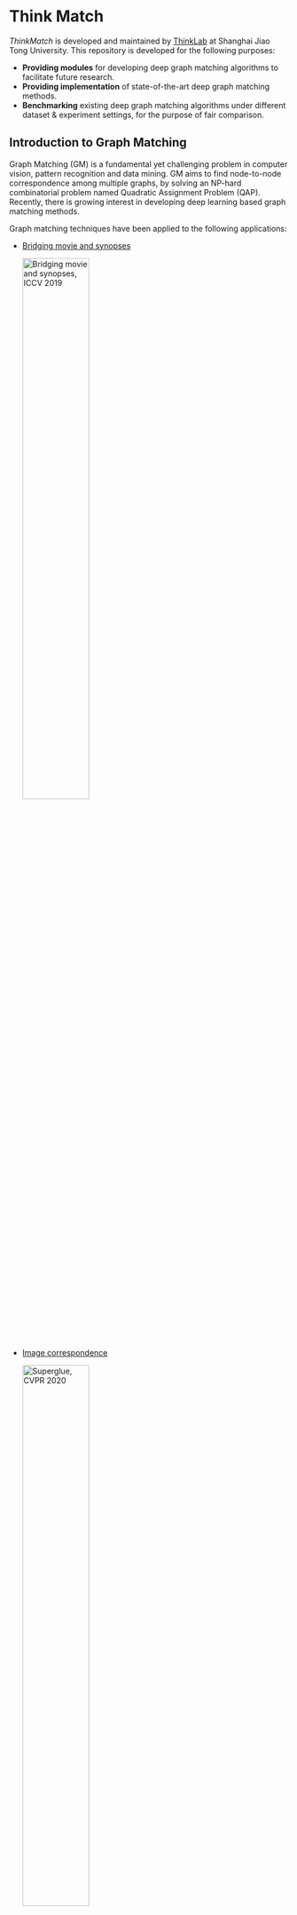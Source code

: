 # Think Match

_ThinkMatch_ is developed and maintained by [ThinkLab](http://thinklab.sjtu.edu.cn) at Shanghai Jiao Tong University.
This repository is developed for the following purposes:
* **Providing modules** for developing deep graph matching algorithms to facilitate future research.
* **Providing implementation** of state-of-the-art deep graph matching methods.
* **Benchmarking** existing deep graph matching algorithms under different dataset & experiment settings, for the purpose of fair comparison.

## Introduction to Graph Matching
Graph Matching (GM) is a fundamental yet challenging problem in computer vision, pattern recognition and data mining. GM aims to find node-to-node correspondence among multiple graphs, by solving an NP-hard combinatorial problem named Quadratic Assignment Problem (QAP). Recently, there is growing interest in developing deep learning based graph matching methods.

Graph matching techniques have been applied to the following applications:
* [Bridging movie and synopses](https://openaccess.thecvf.com/content_ICCV_2019/papers/Xiong_A_Graph-Based_Framework_to_Bridge_Movies_and_Synopses_ICCV_2019_paper.pdf)

  <img src="docs/images/movie_synopses.png" alt="Bridging movie and synopses, ICCV 2019" width="50%">

* [Image correspondence](https://arxiv.org/pdf/1911.11763.pdf)

  <img src="docs/images/superglue.png" alt="Superglue, CVPR 2020" width="50%">

* [Molecules matching](https://openaccess.thecvf.com/content/CVPR2021/papers/Wang_Combinatorial_Learning_of_Graph_Edit_Distance_via_Dynamic_Embedding_CVPR_2021_paper.pdf)

  <img src="docs/images/molecules.png" alt="Molecules matching, CVPR 2021" width="50%">

* and more...

In this repository, we mainly focus on image keypoint matching because it is a popular testbed for existing graph matching methods.

Readers are referred to the following survey for more technical details about graph matching:
* Junchi Yan, Xu-Cheng Yin, Weiyao Lin, Cheng Deng, Hongyuan Zha, Xiaokang Yang. "A Short Survey of Recent Advances in Graph Matching."
_ICMR 2016_.

## Deep Graph Matching Algorithms
_ThinkMatch_ currently contains pytorch source code of the following deep graph matching methods:

* [**GMN**](/models/GMN)
  * Andrei Zanfir and Cristian Sminchisescu. "Deep Learning of Graph Matching." _CVPR 2018_.
    [[paper]](http://openaccess.thecvf.com/content_cvpr_2018/html/Zanfir_Deep_Learning_of_CVPR_2018_paper.html)
* [**PCA-GM & IPCA-GM**](/models/PCA)
  * Runzhong Wang, Junchi Yan and Xiaokang Yang. "Combinatorial Learning of Robust Deep Graph Matching: an Embedding based Approach." _TPAMI 2020_.
    [[paper]](https://ieeexplore.ieee.org/abstract/document/9128045/), [[project page]](https://thinklab.sjtu.edu.cn/IPCA_GM.html)
  * Runzhong Wang, Junchi Yan and Xiaokang Yang. "Learning Combinatorial Embedding Networks for Deep Graph Matching." _ICCV 2019_.
    [[paper]](http://openaccess.thecvf.com/content_ICCV_2019/papers/Wang_Learning_Combinatorial_Embedding_Networks_for_Deep_Graph_Matching_ICCV_2019_paper.pdf)
* [**NGM & NGM-v2**](/models/NGM)
  * Runzhong Wang, Junchi Yan, Xiaokang Yang. "Neural Graph Matching Network: Learning Lawler's Quadratic Assignment Problem with Extension to Hypergraph and Multiple-graph Matching." _TPAMI 2021_.
    [[paper]](https://ieeexplore.ieee.org/document/9426408), [[project page]](http://thinklab.sjtu.edu.cn/project/NGM/index.html)
* [**CIE-H**](/models/CIE)
  * Tianshu Yu, Runzhong Wang, Junchi Yan, Baoxin Li. "Learning deep graph matching with channel-independent embedding and Hungarian attention." _ICLR 2020_.
    [[paper]](https://openreview.net/forum?id=rJgBd2NYPH)
* [**GANN**](/models/GANN)
  * Runzhong Wang, Junchi Yan and Xiaokang Yang. "Graduated Assignment for Joint Multi-Graph Matching and Clustering with Application to Unsupervised Graph Matching Network Learning." _NeurIPS 2020_.
    [[paper]](https://papers.nips.cc/paper/2020/hash/e6384711491713d29bc63fc5eeb5ba4f-Abstract.html)
  * Runzhong Wang, Shaofei Jiang, Junchi Yan and Xiaokang Yang. "Robust Self-supervised Learning of Deep Graph Matching with Mixture of Modes." _Submitted to TPAMI_.
    [[project page]](https://thinklab.sjtu.edu.cn/project/GANN-GM/index.html)
* [**BBGM**](/models/BBGM)
  * Michal Rolínek, Paul Swoboda, Dominik Zietlow, Anselm Paulus, Vít Musil, Georg Martius. "Deep Graph Matching via Blackbox Differentiation of Combinatorial Solvers." _ECCV 2020_.
    [[paper]](https://www.ecva.net/papers/eccv_2020/papers_ECCV/papers/123730409.pdf)

## Deep Graph Matching Benchmarks

### PascalVOC - 2GM

| model                  | year | aero   | bike   | bird   | boat   | bottle | bus    | car    | cat    | chair  | cow    | table  | dog    | horse  | mbkie  | person | plant  | sheep  | sofa   | train  | tv     | mean   |
| ---------------------- | ---- | ------ | ------ | ------ | ------ | ------ | ------ | ------ | ------ | ------ | ------ | ------ | ------ | ------ | ------ | ------ | ------ | ------ | ------ | ------ | ------ | ------ |
| [GMN](/models/GMN)     | 2018 | 0.4163 | 0.5964 | 0.6027 | 0.4795 | 0.7918 | 0.7020 | 0.6735 | 0.6488 | 0.3924 | 0.6128 | 0.6693 | 0.5976 | 0.6106 | 0.5975 | 0.3721 | 0.7818 | 0.6800 | 0.4993 | 0.8421 | 0.9141 | 0.6240 |
| [PCA-GM](/models/PCA)  | 2019 | 0.4979 | 0.6193 | 0.6531 | 0.5715 | 0.7882 | 0.7556 | 0.6466 | 0.6969 | 0.4164 | 0.6339 | 0.5073 | 0.6705 | 0.6671 | 0.6164 | 0.4447 | 0.8116 | 0.6782 | 0.5922 | 0.7845 | 0.9042 | 0.6478 |
| [NGM](/models/NGM)     | 2019 | 0.5010 | 0.6350 | 0.5790 | 0.5340 | 0.7980 | 0.7710 | 0.7360 | 0.6820 | 0.4110 | 0.6640 | 0.4080 | 0.6030 | 0.6190 | 0.6350 | 0.4560 | 0.7710 | 0.6930 | 0.6550 | 0.7920 | 0.8820 | 0.6413 |
| [NHGM](/models/NGM)    | 2019 | 0.5240 | 0.6220 | 0.5830 | 0.5570 | 0.7870 | 0.7770 | 0.7440 | 0.7070 | 0.4200 | 0.6460 | 0.5380 | 0.6100 | 0.6190 | 0.6080 | 0.4680 | 0.7910 | 0.6680 | 0.5510 | 0.8090 | 0.8870 | 0.6458 |
| [IPCA-GM](/models/PCA) | 2020 | 0.5378 | 0.6622 | 0.6714 | 0.6120 | 0.8039 | 0.7527 | 0.7255 | 0.7252 | 0.4455 | 0.6524 | 0.5430 | 0.6724 | 0.6790 | 0.6421 | 0.4793 | 0.8435 | 0.7079 | 0.6398 | 0.8380 | 0.9083 | 0.6770 |
| [CIE-H](/models/CIE)   | 2020 | 0.4994 | 0.6313 | 0.7065 | 0.5298 | 0.8243 | 0.7536 | 0.6766 | 0.7230 | 0.4235 | 0.6688 | 0.6990 | 0.6952 | 0.7074 | 0.6196 | 0.4667 | 0.8504 | 0.7000 | 0.6175 | 0.8023 | 0.9178 | 0.6756 |
| [BBGM](/models/BBGM)   | 2020 | 0.6187 | 0.7106 | 0.7969 | 0.7896 | 0.8740 | 0.9401 | 0.8947 | 0.8022 | 0.5676 | 0.7914 | 0.6458 | 0.7892 | 0.7615 | 0.7512 | 0.6519 | 0.9818 | 0.7729 | 0.7701 | 0.9494 | 0.9393 | 0.7899 |
| [NGM-v2](/models/NGM)   | 2021 | 0.6184 | 0.7118 | 0.7762 | 0.7875 | 0.8733 | 0.9363 | 0.8770 | 0.7977 | 0.5535 | 0.7781 | 0.8952 | 0.7880 | 0.8011 | 0.7923 | 0.6258 | 0.9771 | 0.7769 | 0.7574 | 0.9665 | 0.9323 | 0.8011 |
| [NHGM-v2](/models/NGM)  | 2021 | 0.5995 | 0.7154 | 0.7724 | 0.7902 | 0.8773 | 0.9457 | 0.8903 | 0.8181 | 0.5995 | 0.8129 | 0.8695 | 0.7811 | 0.7645 | 0.7750 | 0.6440 | 0.9872 | 0.7778 | 0.7538 | 0.9787 | 0.9280 | 0.8040 |

### Willow Object Class - 2GM & MGM

| model                    | year | remark          | Car    | Duck   | Face   | Motorbike | Winebottle | mean   |
| ------------------------ | ---- | --------------- | ------ | ------ | ------ | --------- | ---------- | ------ |
| [GMN](/models/GMN)       | 2018 | -               | 0.6790 | 0.7670 | 0.9980 | 0.6920    | 0.8310     | 0.7934 |
| [PCA-GM](/models/PCA)    | 2019 | -               | 0.8760 | 0.8360 | 1.0000 | 0.7760    | 0.8840     | 0.8744 |
| [NGM](/models/NGM)       | 2019 | -               | 0.8420 | 0.7760 | 0.9940 | 0.7680    | 0.8830     | 0.8530 |
| [NHGM](/models/NGM)      | 2019 | -               | 0.8650 | 0.7220 | 0.9990 | 0.7930    | 0.8940     | 0.8550 |
| [NMGM](/models/NGM)      | 2019 | -               | 0.7850 | 0.9210 | 1.0000 | 0.7870    | 0.9480     | 0.8880 |
| [IPCA-GM](/models/PCA)   | 2020 | -               | 0.9040 | 0.8860 | 1.0000 | 0.8300    | 0.8830     | 0.9006 |
| [BBGM](/models/BBGM)     | 2020 | -               | 0.9680 | 0.8990 | 1.0000 | 0.9980    | 0.9940     | 0.9718 |
| [GANN-MGM](/models/GANN) | 2020 | self-supervised | 0.9600 | 0.9642 | 1.0000 | 1.0000    | 0.9879     | 0.9906 |
| [NGM-v2](/models/NGM)     | 2021 | -               | 0.9740 | 0.9340 | 1.0000 | 0.9860    | 0.9830     | 0.9754 |
| [NHGM-v2](/models/NGM)    | 2021 | -               | 0.9740 | 0.9390 | 1.0000 | 0.9860    | 0.9890     | 0.9780 |
| [NMGM-v2](/models/NGM)    | 2021 | -               | 0.9760 | 0.9447 | 1.0000 | 1.0000    | 0.9902     | 0.9822 |

_ThinkMatch_ includes the flowing datasets with the provided benchmarks:

* **PascalVOC-Keypoint**
* **Willow-Object-Class**
* **CUB2011**
* **IMC-PT-SparseGM**

**TODO** We also plan to include the following datasets in the future:
* **SPair-21k**
* **Synthetic data**

_ThinkMatch_ also supports the following graph matching settings:
* **2GM** namely **Two**-**G**raph **M**atching where every time only a pair of two graphs is matched.
* **MGM** namely **M**ulti-**G**raph **M**atching where more than two graphs are jointly matched.
* **MGM3** namely **M**ulti-**G**raph **M**atching with a **M**ixture of **M**odes, where multiple graphs are jointly considered, and at the same time the graphs may come from different categories.

## Get Started

### Docker (RECOMMENDED)

1. We maintain a prebuilt image at [dockerhub](https://hub.docker.com/r/runzhongwang/thinkmatch): ``runzhongwang/thinkmatch:torch1.6.0-cuda10.1-cudnn7-pyg1.6.3``. It can be used by docker or other container runtimes that support docker images e.g. [singularity](https://sylabs.io/singularity/).
2. We also provide a ``Dockerfile`` to build your own image (you may need ``docker`` and ``nvidia-docker`` installed on your computer).

### Manual configuration (for Ubuntu)
This repository is developed and tested with Ubuntu 16.04, Python 3.7, Pytorch 1.6, cuda10.1, cudnn7 and torch-geometric 1.6.3.
1. Install and configure Pytorch 1.6 (with GPU support).
1. Install ninja-build: ``apt-get install ninja-build``
1. Install python packages:
    ```bash
    pip install tensorboardX scipy easydict pyyaml xlrd xlwt pynvml
   ```
1. Install building tools for LPMP:
    ```bash
    apt-get install -y findutils libhdf5-serial-dev git wget libssl-dev

    wget https://github.com/Kitware/CMake/releases/download/v3.19.1/cmake-3.19.1.tar.gz && tar zxvf cmake-3.19.1.tar.gz
    cd cmake-3.19.1 && ./bootstrap && make && make install
    ```
1. Install and build LPMP:
    ```bash
   python -m pip install git+https://git@github.com/rogerwwww/lpmp.git
   ```
   You may need ``gcc-9`` to successfully build LPMP. Here we provide an example installing and configuring ``gcc-9``:
   ```bash
   apt-get update
   apt-get install -y software-properties-common
   add-apt-repository ppa:ubuntu-toolchain-r/test

   apt-get install -y gcc-9 g++-9
   update-alternatives --install /usr/bin/gcc gcc /usr/bin/gcc-9 60 --slave /usr/bin/g++ g++ /usr/bin/g++-9
   ```
1. Install torch-geometric:
    ```bash
    export CUDA=cu101
    export TORCH=1.6.0
    /opt/conda/bin/pip install torch-scatter==2.0.5 -f https://pytorch-geometric.com/whl/torch-${TORCH}+${CUDA}.html
    /opt/conda/bin/pip install torch-sparse==0.6.8 -f https://pytorch-geometric.com/whl/torch-${TORCH}+${CUDA}.html
    /opt/conda/bin/pip install torch-cluster==1.5.8 -f https://pytorch-geometric.com/whl/torch-${TORCH}+${CUDA}.html
    /opt/conda/bin/pip install torch-spline-conv==1.2.0 -f https://pytorch-geometric.com/whl/torch-${TORCH}+${CUDA}.html
    /opt/conda/bin/pip install torch-geometric==1.6.3
   ```
1. If you have configured ``gcc-9`` to build LPMP, be sure to switch back to ``gcc-7`` because this code repository is based on ``gcc-7``. Here is also an example:
    ```bash
    update-alternatives --remove gcc /usr/bin/gcc-9
    update-alternatives --install /usr/bin/gcc gcc /usr/bin/gcc-7 60 --slave /usr/bin/g++ g++ /usr/bin/g++-7
   ```

### Available datasets
1. PascalVOC-Keypoint
    1. Download [VOC2011 dataset](http://host.robots.ox.ac.uk/pascal/VOC/voc2011/index.html) and make sure it looks like ``data/PascalVOC/VOC2011``
    1. Download keypoint annotation for VOC2011 from [Berkeley server](https://www2.eecs.berkeley.edu/Research/Projects/CS/vision/shape/poselets/voc2011_keypoints_Feb2012.tgz) or [google drive](https://drive.google.com/open?id=1D5o8rmnY1-DaDrgAXSygnflX5c-JyUWR) and make sure it looks like ``data/PascalVOC/annotations``
    1. The train/test split is available in ``data/PascalVOC/voc2011_pairs.npz``

    Please cite the following papers if you use PascalVOC-Keypoint dataset:
    ```
    @article{EveringhamIJCV10,
      title={The pascal visual object classes (voc) challenge},
      author={Everingham, Mark and Van Gool, Luc and Williams, Christopher KI and Winn, John and Zisserman, Andrew},
      journal={International Journal of Computer Vision},
      volume={88},
      pages={303–338},
      year={2010}
    }

    @inproceedings{BourdevICCV09,
      title={Poselets: Body part detectors trained using 3d human pose annotations},
      author={Bourdev, L. and Malik, J.},
      booktitle={International Conference on Computer Vision},
      pages={1365--1372},
      year={2009},
      organization={IEEE}
    }
    ```
1. Willow-Object-Class
    1. Download [Willow-ObjectClass dataset](http://www.di.ens.fr/willow/research/graphlearning/WILLOW-ObjectClass_dataset.zip)
    1. Unzip the dataset and make sure it looks like ``data/WILLOW-ObjectClass``

    Please cite the following paper if you use Willow-Object-Class dataset:
    ```
    @inproceedings{ChoICCV13,
      author={Cho, Minsu and Alahari, Karteek and Ponce, Jean},
      title = {Learning Graphs to Match},
      booktitle = {International Conference on Computer Vision},
      pages={25--32},
      year={2013}
    }
    ```
1. CUB2011
    1. Download [CUB-200-2011 dataset](http://www.vision.caltech.edu/visipedia-data/CUB-200-2011/CUB_200_2011.tgz).
    1. Unzip the dataset and make sure it looks like ``data/CUB_200_2011``

    Please cite the following report if you use CUB2011 dataset:
    ```
    @techreport{CUB2011,
      Title = {{The Caltech-UCSD Birds-200-2011 Dataset}},
      Author = {Wah, C. and Branson, S. and Welinder, P. and Perona, P. and Belongie, S.},
      Year = {2011},
      Institution = {California Institute of Technology},
      Number = {CNS-TR-2011-001}
    }
    ```
1. IMC-PT-SparseGM
    1. Download the IMC-PT-SparseGM dataset from [google drive](https://drive.google.com/file/d/1Po9pRMWXTqKK2ABPpVmkcsOq-6K_2v-B/view?usp=sharing) or [baidu drive (code: 0576)](https://pan.baidu.com/s/1hlJdIFp4rkiz1Y-gztyHIw)
    1. Unzip the dataset and make sure it looks like ``data/IMC_PT_SparseGM/annotation``

    Please cite the following papers if you use IMC-PT-SparseGM dataset:
    ```
    @article{JinIJCV21,
      title={Image Matching across Wide Baselines: From Paper to Practice},
      author={Jin, Yuhe and Mishkin, Dmytro and Mishchuk, Anastasiia and Matas, Jiri and Fua, Pascal and Yi, Kwang Moo and Trulls, Eduard},
      journal={International Journal of Computer Vision},
      pages={517--547},
      year={2021}
    }

    @unpublished{WangPAMIsub21,
      title={Robust Self-supervised Learning of Deep Graph Matching with Mixture of Modes},
      author={Wang, Runzhong and Jiang, Shaofei and Yan, Junchi and Yang, Xiaokang},
      note={submitted to IEEE Transactions of Pattern Analysis and Machine Intelligence},
      year={2021}
    }
    ```
## Run the Experiment

Run training and evaluation
```bash
python train_eval.py --cfg path/to/your/yaml
```

and replace ``path/to/your/yaml`` by path to your configuration file, e.g.
```bash
python train_eval.py --cfg experiments/vgg16_pca_voc.yaml
```

Default configuration files are stored in``experiments/`` and you are welcomed to try your own configurations. If you find a better yaml configuration, please let us know by raising an issue or a PR and we will update the benchmark!

## Pretrained Models
_ThinkMatch_ provides pretrained models. The model weights are available via [google drive](https://drive.google.com/drive/folders/11xAQlaEsMrRlIVc00nqWrjHf8VOXUxHQ?usp=sharing).

To use the pretrained models, firstly download the weight files, then add the following line to your yaml file:
```yaml
PRETRAINED_PATH: path/to/your/pretrained/weights
```
